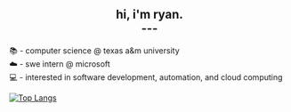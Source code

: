 ## <div align ="center"> hi, i'm ryan. <br /> --- </div>

 📚 - computer science @ texas a&m university \
 ☁️ - swe intern @ microsoft \
 💻 - interested in software development, automation, and cloud computing

[![Top Langs](https://github-readme-stats-rho-nine-49.vercel.app/api/top-langs/?username=rryantran&layout=compact&theme=swift)](https://github.com/anuraghazra/github-readme-stats)
